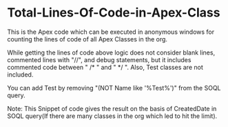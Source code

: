 # Total-Lines-Of-Code-in-Apex-Class

This is the Apex code which can be executed in anonymous windows for counting the lines of code of all Apex Classes in the org.

While getting the lines of code above logic does not consider blank lines, commented lines with "//", and debug statements, but it includes commented code between " /* " and " */ ". Also, Test classes are not included.

You can add Test by removing "(NOT Name like '%Test%')" from the SOQL query.

Note: This Snippet of code gives the result on the basis of CreatedDate in SOQL query(If there are many classes in the org which led to hit the limit).

